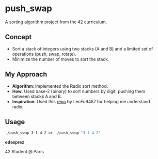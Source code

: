 # push_swap

A sorting algorithm project from the 42 curriculum.

## Concept
- Sort a stack of integers using two stacks (A and B) and a limited set of operations (push, swap, rotate).
- Minimize the number of moves to sort the stack.

## My Approach
- **Algorithm**: Implemented the Radix sort method.
- **How**: Used base-2 (binary) to sort numbers by digit, pushing them between stacks A and B.
- **Inspiration**: Used this [repo](https://github.com/LeoFu9487/push_swap_tutorial?source=post_page-----fa746e6aba1e---------------------------------------) by LeoFu9487 for helping me understand radix.


## Usage
```bash
./push_swap 3 1 4 2 or ./push_swap "3 1 4 2"
```
**edesprez**

42 Student @ Paris
